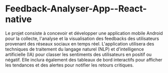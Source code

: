 # Feedback-Analyser-App--React-native
Le projet consiste à concevoir et développer une application mobile Android pour la collecte, l'analyse et la visualisation des feedbacks des utilisateurs provenant des réseaux sociaux en temps réel. L'application utilisera des techniques de traitement du langage naturel (NLP) et d'intelligence artificielle (IA) pour classer les sentiments des utilisateurs en positif ou négatif. Elle inclura également des tableaux de bord interactifs pour afficher les tendances et des alertes pour notifier les retours critiques.
